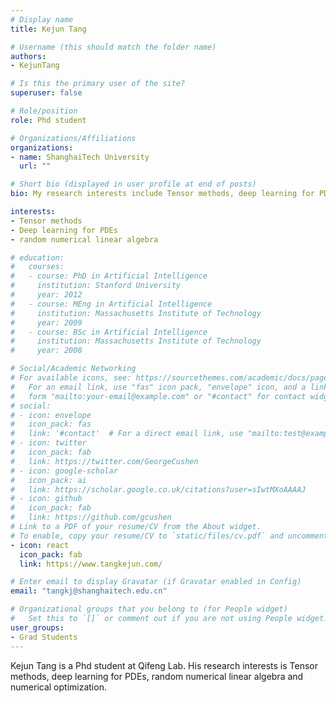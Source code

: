 ```yaml
---
# Display name
title: Kejun Tang

# Username (this should match the folder name)
authors:
- KejunTang

# Is this the primary user of the site?
superuser: false

# Role/position
role: Phd student

# Organizations/Affiliations
organizations:
- name: ShanghaiTech University
  url: ""

# Short bio (displayed in user profile at end of posts)
bio: My research interests include Tensor methods, deep learning for PDEs, random numerical linear algebra and numerical optimization.

interests:
- Tensor methods
- Deep learning for PDEs
- random numerical linear algebra

# education:
#   courses:
#   - course: PhD in Artificial Intelligence
#     institution: Stanford University
#     year: 2012
#   - course: MEng in Artificial Intelligence
#     institution: Massachusetts Institute of Technology
#     year: 2009
#   - course: BSc in Artificial Intelligence
#     institution: Massachusetts Institute of Technology
#     year: 2008

# Social/Academic Networking
# For available icons, see: https://sourcethemes.com/academic/docs/page-builder/#icons
#   For an email link, use "fas" icon pack, "envelope" icon, and a link in the
#   form "mailto:your-email@example.com" or "#contact" for contact widget.
# social:
# - icon: envelope
#   icon_pack: fas
#   link: '#contact'  # For a direct email link, use "mailto:test@example.org".
# - icon: twitter
#   icon_pack: fab
#   link: https://twitter.com/GeorgeCushen
# - icon: google-scholar
#   icon_pack: ai
#   link: https://scholar.google.co.uk/citations?user=sIwtMXoAAAAJ
# - icon: github
#   icon_pack: fab
#   link: https://github.com/gcushen
# Link to a PDF of your resume/CV from the About widget.
# To enable, copy your resume/CV to `static/files/cv.pdf` and uncomment the lines below.
- icon: react
  icon_pack: fab
  link: https://www.tangkejun.com/

# Enter email to display Gravatar (if Gravatar enabled in Config)
email: "tangkj@shanghaitech.edu.cn"

# Organizational groups that you belong to (for People widget)
#   Set this to `[]` or comment out if you are not using People widget.
user_groups:
- Grad Students
---
```


Kejun Tang is a Phd student at Qifeng Lab. His research interests is Tensor methods, deep learning for PDEs, random numerical linear algebra and numerical optimization.

